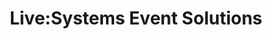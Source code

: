 ---
title: "Live:Systems Event Solutions"
url: /edinburgh/live-systems-event-solutions/
shop: electronics
---